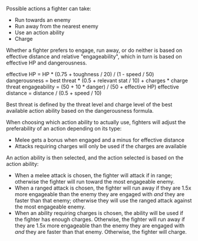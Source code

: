 Possible actions a fighter can take:

- Run towards an enemy
- Run away from the nearest enemy
- Use an action ability
- Charge

Whether a fighter prefers to engage, run away, or do neither is based on
effective distance and relative "engageability", which in turn is based on
effective HP and dangerousness.

effective HP = HP * (0.75 + toughness / 20) / (1 - speed / 50)
dangerousness = best threat * (0.5 + relevant stat / 10) + charges * charge threat
engageability = (50 + 10 * danger) / (50 + effective HP)
effective distance = distance / (0.5 + speed / 10)

Best threat is defined by the threat level and charge level of the best
available action ability based on the dangerousness formula.

When choosing which action ability to actually use, fighters will adjust the
preferability of an action depending on its type:

- Melee gets a bonus when engaged and a minus for effective distance
- Attacks requiring charges will only be used if the charges are available

An action ability is then selected, and the action selected is based on the
action ability:

- When a melee attack is chosen, the fighter will attack if in range; otherwise
    the fighter will run toward the most engageable enemy.
- When a ranged attack is chosen, the fighter will run away if they are 1.5x
    more engageable than the enemy they are engaged with *and* they are faster
    than that enemy; otherwise they will use the ranged attack against the most
    engageable enemy.
- When an ability requiring charges is chosen, the ability will be used if the
    fighter has enough charges. Otherwise, the fighter will run away if they are
    1.5x more engageable than the enemy they are engaged with *and* they are
    faster than that enemy. Otherwise, the fighter will charge.